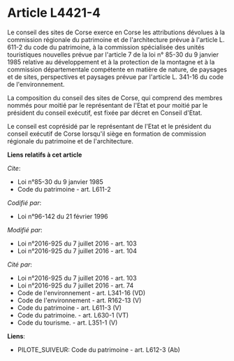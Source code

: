 # Article L4421-4

Le conseil des sites de Corse exerce en Corse les attributions dévolues à la commission régionale du patrimoine et de
l'architecture prévue à l'article L. 611-2 du code du patrimoine, à la commission spécialisée des unités touristiques
nouvelles prévue par l'article 7 de la loi n° 85-30 du 9 janvier 1985 relative au développement et à la protection de la
montagne et à la commission départementale compétente en matière de nature, de paysages et de sites, perspectives et paysages
prévue par l'article L. 341-16 du code de l'environnement. 

La composition du conseil des sites de Corse, qui comprend des membres nommés pour moitié par le représentant de l'Etat et
pour moitié par le président du conseil exécutif, est fixée par décret en Conseil d'Etat. 

Le conseil est coprésidé par le représentant de l'Etat et le président du conseil exécutif de Corse lorsqu'il siège en
formation de commission régionale du patrimoine et de l'architecture.

**Liens relatifs à cet article**

_Cite_:

  - Loi n°85-30 du 9 janvier 1985
  - Code du patrimoine - art. L611-2

_Codifié par_:

  - Loi n°96-142 du 21 février 1996

_Modifié par_:

  - Loi n°2016-925 du 7 juillet 2016 - art. 103
  - Loi n°2016-925 du 7 juillet 2016 - art. 104

_Cité par_:

  - Loi n°2016-925 du 7 juillet 2016 - art. 103
  - Loi n°2016-925 du 7 juillet 2016 - art. 74
  - Code de l'environnement - art. L341-16 (VD)
  - Code de l'environnement - art. R162-13 (V)
  - Code du patrimoine - art. L611-3 (V)
  - Code du patrimoine. - art. L630-1 (VT)
  - Code du tourisme. - art. L351-1 (V)

**Liens**:

  - PILOTE_SUIVEUR: Code du patrimoine - art. L612-3 (Ab)

